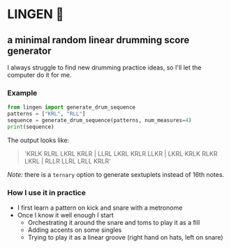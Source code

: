 # LINGEN :drum:
## a minimal random linear drumming score generator

I always struggle to find new drumming practice ideas, so I'll let the computer do it for me. 

### Example
```python
from lingen import generate_drum_sequence
patterns = ["KRL", "RLL"]
sequence = generate_drum_sequence(patterns, num_measures=4)
print(sequence)
```
The output looks like:
> 'KRLK RLRL LKRL KRLR | LLRL LKRL KRLR LLKR | LKRL KRLK RLKR LKRL | RLLR LLRL LRLL KRLR'

_Note:_ there is a `ternary` option to generate sextuplets instead of 16th notes.

### How I use it in practice
- I first learn a pattern on kick and snare with a metronome
- Once I know it well enough I start
    - Orchestrating it around the snare and toms to play it as a fill
    - Adding accents on some singles
    - Trying to play it as a linear groove (right hand on hats, left on snare)
